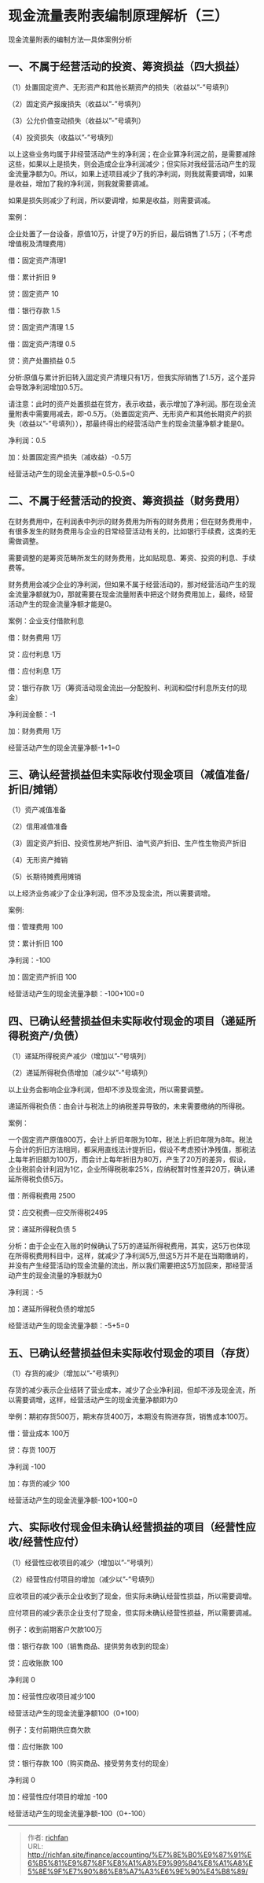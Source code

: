 # 现金流量表附表编制原理解析（三）


现金流量附表的编制方法—具体案例分析

## 一、不属于经营活动的投资、筹资损益（四大损益）

（1）处置固定资产、无形资产和其他长期资产的损失（收益以”-”号填列）

（2）固定资产报废损失（收益以”-”号填列）

（3）公允价值变动损失（收益以”-”号填列）

（4）投资损失（收益以”-”号填列）

以上这些业务均属于非经营活动产生的净利润；在企业算净利润之前，是需要减除这些，如果以上是损失，则会造成企业净利润减少；但实际对我经营活动产生的现金流量净额为0。所以，如果上述项目减少了我的净利润，则我就需要调增，如果是收益，增加了我的净利润，则我就需要调减。

如果是损失则减少了利润，所以要调增，如果是收益，则需要调减。

案例：

企业处置了一台设备，原值10万，计提了9万的折旧，最后销售了1.5万；（不考虑增值税及清理费用）

借：固定资产清理1

借：累计折旧 9

贷：固定资产 10

借：银行存款 1.5

贷：固定资产清理 1.5

借：固定资产清理 0.5

贷：资产处置损益 0.5

分析:原值与累计折旧转入固定资产清理只有1万，但我实际销售了1.5万，这个差异会导致净利润增加0.5万。

请注意：此时的资产处置损益在贷方，表示收益，表示增加了净利润。那在现金流量附表中需要用减去，即-0.5万。（处置固定资产、无形资产和其他长期资产的损失（收益以”-”号填列）），那最终得出的经营活动产生的现金流量净额才能是0。

净利润：0.5

加：处置固定资产损失（减收益）-0.5万

经营活动产生的现金流量净额=0.5-0.5=0

## 二、不属于经营活动的投资、筹资损益（财务费用）

在财务费用中，在利润表中列示的财务费用为所有的财务费用；但在财务费用中，有很多发生的财务费用与企业的日常经营活动有关的，比如银行手续费，这类的无需做调整。

需要调整的是筹资范畴所发生的财务费用，比如贴现息、筹资、投资的利息、手续费等。

财务费用会减少企业的净利润，但如果不属于经营活动的，那对经营活动产生的现金流量净额就为0，那就需要在现金流量附表中把这个财务费用加上，最终，经营活动产生的现金流量净额才能是0。

案例：企业支付借款利息

借：财务费用 1万

贷：应付利息 1万

借：应付利息 1万

贷：银行存款 1万（筹资活动现金流出—分配股利、利润和偿付利息所支付的现金）

净利润金额：-1

加：财务费用 1万

经营活动产生的现金流量净额-1+1=0

## 三、确认经营损益但未实际收付现金项目（减值准备/折旧/摊销）

（1）资产减值准备

（2）信用减值准备

（3）固定资产折旧、投资性房地产折旧、油气资产折旧、生产性生物资产折旧

（4）无形资产摊销

（5）长期待摊费用摊销

以上经济业务减少了企业净利润，但不涉及现金流，所以需要调增。

案例:

借：管理费用 100

贷：累计折旧 100

净利润：-100

加：固定资产折旧 100

经营活动产生的现金流量净额：-100+100=0

## 四、已确认经营损益但未实际收付现金的项目（递延所得税资产/负债）

（1）递延所得税资产减少（增加以”-”号填列）

（2）递延所得税负债增加（减少以”-”号填列）

以上业务会影响企业净利润，但却不涉及现金流，所以需要调整。

递延所得税负债：由会计与税法上的纳税差异导致的，未来需要缴纳的所得税。

案例：

一个固定资产原值800万，会计上折旧年限为10年，税法上折旧年限为8年。税法与会计的折旧方法相同，都采用直线法计提折旧，假设不考虑预计净残值，那税法上每年折旧额为100万，而会计上每年折旧为80万，产生了20万的差异，假设，企业税前会计利润为1亿，企业所得税税率25%，应纳税暂时性差异20万，确认递延所得税负债5万。

借：所得税费用 2500

贷：应交税费—应交所得税2495

贷：递延所得税负债 5

分析：由于企业在入账的时候确认了5万的递延所得税费用，其实，这5万也体现在所得税费用科目中，这样，就减少了净利润5万,但这5万并不是在当期缴纳的，并没有产生经营活动的现金流量的流出，所以我们需要把这5万加回来，那经营活动产生的现金流量的净额就为0

净利润：-5

加：递延所得税负债的增加5

经营活动产生的现金流量净额：-5+5=0

## 五、已确认经营损益但未实际收付现金的项目（存货）

（1）存货的减少（增加以”-”号填列）

存货的减少表示企业结转了营业成本，减少了企业净利润，但却不涉及现金流，所以需要调增，这样，经营活动产生的现金流量净额即为0

举例：期初存货500万，期末存货400万，本期没有购进存货，销售成本100万。

借：营业成本 100万

贷：存货 100万

净利润 -100

加：存货的减少 100

经营活动产生的现金流量净额-100+100=0

## 六、实际收付现金但未确认经营损益的项目（经营性应收/经营性应付）

（1）经营性应收项目的减少（增加以”-”号填列）

（2）经营性应付项目的增加（减少以”-”号填列）

应收项目的减少表示企业收到了现金，但实际未确认经营性损益，所以需要调增。

应付项目的减少表示企业支付了现金，但实际未确认经营性损益，所以需要调减。

例子：收到前期客户欠款100万

借：银行存款 100（销售商品、提供劳务收到的现金）

贷：应收账款 100

净利润 0

加：经营性应收项目减少100

经营活动产生的现金流量净额100（0+100）

例子：支付前期供应商欠款

借：应付账款 100

贷：银行存款 100（购买商品、接受劳务支付的现金）

净利润 0

加：经营性应付项目的增加 -100

经营活动产生的现金流量净额-100（0+-100）

---

> 作者: [richfan](https://richfan.site/)  
> URL: http://richfan.site/finance/accounting/%E7%8E%B0%E9%87%91%E6%B5%81%E9%87%8F%E8%A1%A8%E9%99%84%E8%A1%A8%E5%8E%9F%E7%90%86%E8%A7%A3%E6%9E%90%E4%B8%89/  

